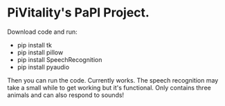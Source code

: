 # PiVitality's PaPI Project.

Download code and run:

- pip install tk
- pip install pillow
- pip install SpeechRecognition
- pip install pyaudio

Then you can run the code. Currently works. The speech recognition may take a small while to get working but it's functional. Only contains three animals and can also respond to sounds!
